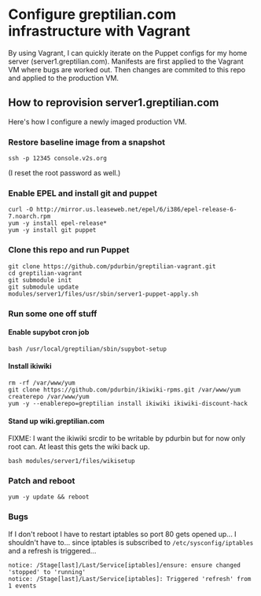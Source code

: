 # Configure greptilian.com infrastructure with Vagrant

By using Vagrant, I can quickly iterate on the Puppet configs for my home server (server1.greptilian.com). Manifests are first applied to the Vagrant VM where bugs are worked out. Then changes are commited to this repo and applied to the production VM.

## How to reprovision server1.greptilian.com

Here's how I configure a newly imaged production VM.

### Restore baseline image from a snapshot

    ssh -p 12345 console.v2s.org

(I reset the root password as well.)

### Enable EPEL and install git and puppet

    curl -O http://mirror.us.leaseweb.net/epel/6/i386/epel-release-6-7.noarch.rpm
    yum -y install epel-release*
    yum -y install git puppet

### Clone this repo and run Puppet

    git clone https://github.com/pdurbin/greptilian-vagrant.git
    cd greptilian-vagrant
    git submodule init
    git submodule update
    modules/server1/files/usr/sbin/server1-puppet-apply.sh

### Run some one off stuff

#### Enable supybot cron job

    bash /usr/local/greptilian/sbin/supybot-setup

#### Install ikiwiki

    rm -rf /var/www/yum
    git clone https://github.com/pdurbin/ikiwiki-rpms.git /var/www/yum
    createrepo /var/www/yum
    yum -y --enablerepo=greptilian install ikiwiki ikiwiki-discount-hack

#### Stand up wiki.greptilian.com

FIXME: I want the ikiwiki srcdir to be writable by pdurbin but for now only root can. At least this gets the wiki back up.

    bash modules/server1/files/wikisetup

### Patch and reboot

    yum -y update && reboot

### Bugs

If I don't reboot I have to restart iptables so port 80 gets opened up... I shouldn't have to... since iptables is subscribed to `/etc/sysconfig/iptables` and a refresh is triggered...

    notice: /Stage[last]/Last/Service[iptables]/ensure: ensure changed 'stopped' to 'running'
    notice: /Stage[last]/Last/Service[iptables]: Triggered 'refresh' from 1 events

